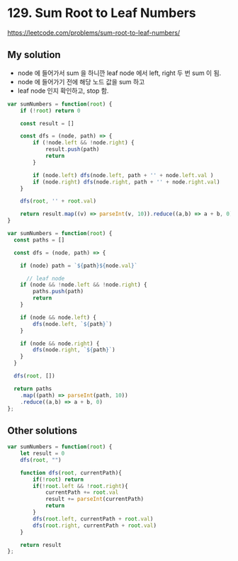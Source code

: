# 129. Sum Root to Leaf Numbers

https://leetcode.com/problems/sum-root-to-leaf-numbers/


## My solution

* node 에 들어가서 sum 을 하니깐 leaf node 에서 left, right 두 번 sum 이 됨.
* node 에 들어가기 전에 해당 노드 값을 sum 하고
* leaf node 인지 확인하고, stop 함.

```js
var sumNumbers = function(root) {
    if (!root) return 0

	const result = []

	const dfs = (node, path) => {
        if (!node.left && !node.right) {
            result.push(path)
            return
        }

        if (node.left) dfs(node.left, path + '' + node.left.val )
        if (node.right) dfs(node.right, path + '' + node.right.val)
	}

    dfs(root, '' + root.val)

    return result.map((v) => parseInt(v, 10)).reduce((a,b) => a + b, 0)
}
```


```javascript
var sumNumbers = function(root) {
  const paths = []

  const dfs = (node, path) => {

    if (node) path = `${path}${node.val}`

      // leaf node
    if (node && !node.left && !node.right) {
        paths.push(path)
        return
    }

    if (node && node.left) {
        dfs(node.left, `${path}`)
    }

    if (node && node.right) {
        dfs(node.right, `${path}`)
    }
  }

  dfs(root, [])

  return paths
    .map((path) => parseInt(path, 10))
    .reduce((a,b) => a + b, 0)
};
```

## Other solutions

```js
var sumNumbers = function(root) {
    let result = 0
    dfs(root, "")

    function dfs(root, currentPath){
        if(!root) return
        if(!root.left && !root.right){
            currentPath += root.val
            result += parseInt(currentPath)
            return
        }
        dfs(root.left, currentPath + root.val)
        dfs(root.right, currentPath + root.val)
    }

    return result
};
```
